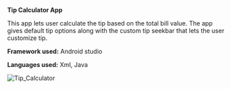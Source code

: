 
**Tip Calculator App**

This app lets user calculate the tip based on the total bill value. The app gives default tip options along with the custom tip seekbar that lets the user customize tip.

**Framework used:** Android studio 

**Languages used:** Xml, Java

![Tip_Calculator](https://user-images.githubusercontent.com/70915043/137396398-e791d12a-3ec3-4ac2-9fb1-171e9c26b03d.PNG)

